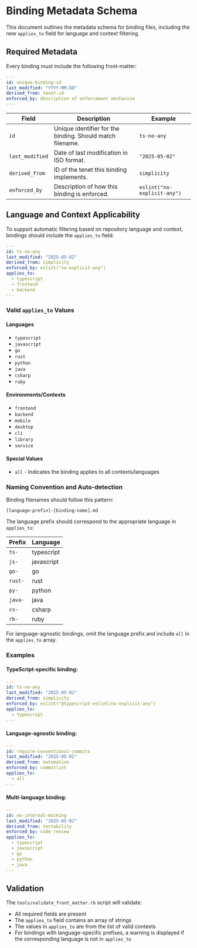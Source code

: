 # Binding Metadata Schema

This document outlines the metadata schema for binding files, including the new `applies_to` field for language and context filtering.

## Required Metadata

Every binding must include the following front-matter:

```yaml
---
id: unique-binding-id
last_modified: "YYYY-MM-DD"
derived_from: tenet-id
enforced_by: description of enforcement mechanism
---
```

| Field | Description | Example |
|-------|-------------|---------|
| `id` | Unique identifier for the binding. Should match filename. | `ts-no-any` |
| `last_modified` | Date of last modification in ISO format. | `"2025-05-02"` |
| `derived_from` | ID of the tenet this binding implements. | `simplicity` |
| `enforced_by` | Description of how this binding is enforced. | `eslint("no-explicit-any")` |

## Language and Context Applicability

To support automatic filtering based on repository language and context, bindings should include the `applies_to` field:

```yaml
---
id: ts-no-any
last_modified: "2025-05-02"
derived_from: simplicity
enforced_by: eslint("no-explicit-any")
applies_to:
  - typescript
  - frontend
  - backend
---
```

### Valid `applies_to` Values

#### Languages
- `typescript`
- `javascript`
- `go`
- `rust`
- `python`
- `java`
- `csharp`
- `ruby`

#### Environments/Contexts
- `frontend`
- `backend`
- `mobile`
- `desktop`
- `cli`
- `library`
- `service`

#### Special Values
- `all` - Indicates the binding applies to all contexts/languages

### Naming Convention and Auto-detection

Binding filenames should follow this pattern:

```
[language-prefix]-[binding-name].md
```

The language prefix should correspond to the appropriate language in `applies_to`:

| Prefix | Language |
|--------|----------|
| `ts-`  | typescript |
| `js-`  | javascript |
| `go-`  | go |
| `rust-` | rust |
| `py-`  | python |
| `java-` | java |
| `cs-`  | csharp |
| `rb-`  | ruby |

For language-agnostic bindings, omit the language prefix and include `all` in the `applies_to` array.

### Examples

#### TypeScript-specific binding:

```yaml
---
id: ts-no-any
last_modified: "2025-05-02"
derived_from: simplicity
enforced_by: eslint("@typescript-eslint/no-explicit-any")
applies_to:
  - typescript
---
```

#### Language-agnostic binding:

```yaml
---
id: require-conventional-commits
last_modified: "2025-05-02"
derived_from: automation
enforced_by: commitlint
applies_to:
  - all
---
```

#### Multi-language binding:

```yaml
---
id: no-internal-mocking
last_modified: "2025-05-02"
derived_from: testability
enforced_by: code review
applies_to:
  - typescript
  - javascript
  - go
  - python
  - java
---
```

## Validation

The `tools/validate_front_matter.rb` script will validate:
- All required fields are present
- The `applies_to` field contains an array of strings
- The values in `applies_to` are from the list of valid contexts
- For bindings with language-specific prefixes, a warning is displayed if the corresponding language is not in `applies_to`